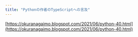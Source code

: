 ```yaml
---
title: "Pythonの作者のTypeScriptへの言及"
---
```


[https://okuranagaimo.blogspot.com/2021/06/python-40.html](https://okuranagaimo.blogspot.com/2021/06/python-40.html)
